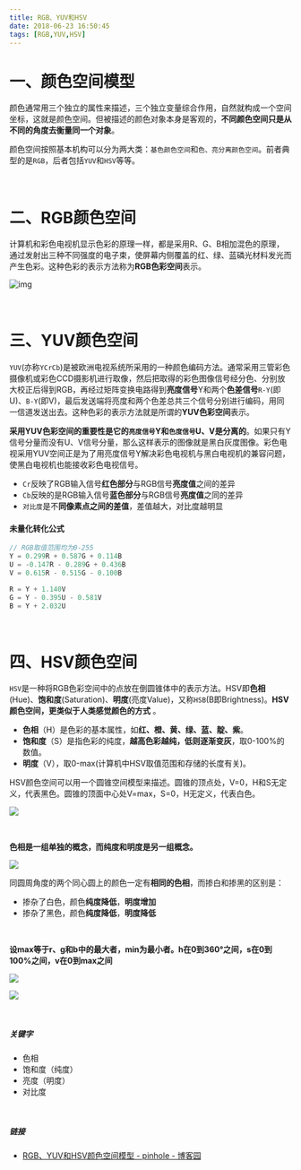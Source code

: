 ```yaml
---
title: RGB、YUV和HSV
date: 2018-06-23 16:50:45
tags: [RGB,YUV,HSV]
---
```


# 一、颜色空间模型

颜色通常用三个独立的属性来描述，三个独立变量综合作用，自然就构成一个空间坐标，这就是颜色空间。但被描述的颜色对象本身是客观的，**不同颜色空间只是从不同的角度去衡量同一个对象**。

颜色空间按照基本机构可以分为两大类：`基色颜色空间`和`色、亮分离颜色空间`。前者典型的是`RGB`，后者包括`YUV`和`HSV`等等。 

<br/>

# 二、RGB颜色空间 

计算机和彩色电视机显示色彩的原理一样，都是采用R、G、B相加混色的原理，通过发射出三种不同强度的电子束，使屏幕内侧覆盖的红、绿、蓝磷光材料发光而产生色彩。这种色彩的表示方法称为**RGB色彩空间**表示。

![img](RGB和YUV\536358-20170318083044510-544926603.jpg)

<br/>

<!--more--> 

# 三、YUV颜色空间 

`YUV`(亦称`YCrCb`)是被欧洲电视系统所采用的一种颜色编码方法。通常采用三管彩色摄像机或彩色CCD摄影机进行取像，然后把取得的彩色图像信号经分色、分别放大校正后得到RGB，再经过矩阵变换电路得到**亮度信号**Y和两个**色差信号**`R-Y`(即U)、`B-Y`(即V)，最后发送端将亮度和两个色差总共三个信号分别进行编码，用同一信道发送出去。这种色彩的表示方法就是所谓的**YUV色彩空间**表示。

**采用YUV色彩空间的重要性是它的`亮度信号`Y和`色度信号`U、V是分离的**。如果只有Y信号分量而没有U、V信号分量，那么这样表示的图像就是黑白灰度图像。彩色电视采用YUV空间正是为了用亮度信号Y解决彩色电视机与黑白电视机的兼容问题，使黑白电视机也能接收彩色电视信号。 

- `Cr`反映了RGB输入信号**红色部分**与RGB信号**亮度值**之间的差异
- `Cb`反映的是RGB输入信号**蓝色部分**与RGB信号**亮度值**之同的差异
- `对比度`是不**同像素点之间的差值**，差值越大，对比度越明显

#### 未量化转化公式

```javascript
// RGB取值范围均为0-255
Y = 0.299R + 0.587G + 0.114B
U = -0.147R - 0.289G + 0.436B
V = 0.615R - 0.515G - 0.100B

R = Y + 1.140V
G = Y - 0.395U - 0.581V
B = Y + 2.032U
```

<br/>

# 四、HSV颜色空间 

`HSV`是一种将RGB色彩空间中的点放在倒圆锥体中的表示方法。HSV即**色相**(Hue)、**饱和度**(Saturation)、**明度**(亮度Value)，又称`HSB`(B即Brightness)。**HSV颜色空间，更类似于人类感觉颜色的方式** 。

- **色相**（H）是色彩的基本属性，如**红、橙、黄、绿、蓝、靛、紫**。
- **饱和度**（S）是指色彩的纯度，**越高色彩越纯，低则逐渐变灰**，取0-100%的数值。
- **明度**（V），取0-max(计算机中HSV取值范围和存储的长度有关)。

HSV颜色空间可以用一个圆锥空间模型来描述。圆锥的顶点处，V=0，H和S无定义，代表黑色。圆锥的顶面中心处V=max，S=0，H无定义，代表白色。 

![](RGB和YUV\536358-20170320140444158-1965908932.jpg)

<br/>

**色相是一组单独的概念，而纯度和明度是另一组概念。**

![](RGB和YUV\snipaste20180623_181609.png)

同圆周角度的两个同心圆上的颜色一定有**相同的色相**，而掺白和掺黑的区别是：

- 掺杂了白色，颜色**纯度降低**，**明度增加**
- 掺杂了黑色，颜色**纯度降低**，**明度降低**

<br/>

**设max等于r、g和b中的最大者，min为最小者。h在0到360°之间，s在0到100%之间，v在0到max之间**

![](RGB和YUV\536358-20170320141419846-1299521890.png)

![](RGB和YUV\536358-20170320141740721-1201160535.png)

<br/>

##### 关键字

- 色相
- 饱和度（纯度）
- 亮度（明度）
- 对比度

<br/>

##### 链接

- [RGB、YUV和HSV颜色空间模型 - pinhole - 博客园](https://www.cnblogs.com/justkong/p/6570914.html)